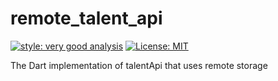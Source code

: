 # remote_talent_api

[![style: very good analysis][very_good_analysis_badge]][very_good_analysis_link]
[![License: MIT][license_badge]][license_link]

The Dart implementation of talentApi that uses remote storage

[license_badge]: https://img.shields.io/badge/license-MIT-blue.svg
[license_link]: https://opensource.org/licenses/MIT
[very_good_analysis_badge]: https://img.shields.io/badge/style-very_good_analysis-B22C89.svg
[very_good_analysis_link]: https://pub.dev/packages/very_good_analysis